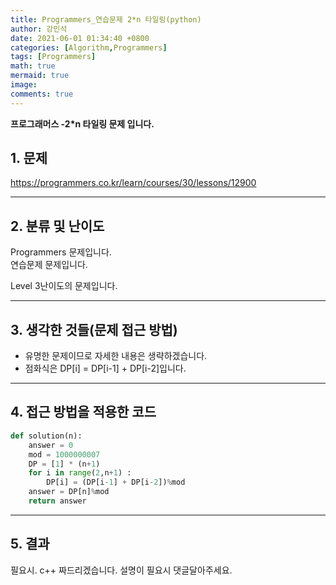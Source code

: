 ```yaml
---
title: Programmers_연습문제 2*n 타일링(python)
author: 강민석
date: 2021-06-01 01:34:40 +0800
categories: [Algorithm,Programmers]
tags: [Programmers]
math: true
mermaid: true
image: 
comments: true
---
```


**프로그래머스 -2*n 타일링 문제 입니다.**

## 1. 문제
<https://programmers.co.kr/learn/courses/30/lessons/12900>






-----  

## 2. 분류 및 난이도

Programmers 문제입니다.  
연습문제 문제입니다.

Level 3난이도의 문제입니다. 


-----  

## 3. 생각한 것들(문제 접근 방법)

- 유명한 문제이므로 자세한 내용은 생략하겠습니다.
- 점화식은 DP[i] = DP[i-1] + DP[i-2]입니다.






-----  

## 4. 접근 방법을 적용한 코드

```python
def solution(n):
    answer = 0
    mod = 1000000007
    DP = [1] * (n+1)
    for i in range(2,n+1) : 
        DP[i] = (DP[i-1] + DP[i-2])%mod
    answer = DP[n]%mod
    return answer
```


-----



## 5. 결과

필요시. c++ 짜드리겠습니다. 설명이 필요시 댓글달아주세요.















 
